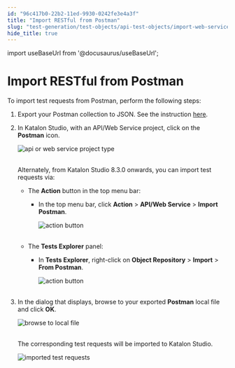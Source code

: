 ```yaml
---
id: "96c417b0-22b2-11ed-9930-0242fe3e4a3f"
title: "Import RESTful from Postman"
slug: "test-generation/test-objects/api-test-objects/import-web-service-objects/import-restful-from-postman"
hide_title: true
---
```

import useBaseUrl from '@docusaurus/useBaseUrl';


# <a id="id" class="anchor_top_offset"/><a id="ariaid-title1" class="anchor_top_offset"/>Import RESTful from Postman

<p xmlns="http://www.w3.org/1999/xhtml" className="p">To import test requests from Postman, perform the following   steps:</p> 
<ol xmlns="http://www.w3.org/1999/xhtml" className="ol"><li className="li">     <p className="p">Export your Postman collection to JSON. See the instruction <a className="xref j-external-link" href="https://learning.getpostman.com/docs/postman/collections/data_formats/#exporting-and-importing-postman-data" target="_blank">here</a>.</p>   </li><li className="li">     <p className="p">In Katalon Studio, with an API/Web Service project, click on the       <strong className="ph b">Postman</strong> icon.</p>     <p className="p">       <img className="image" src={useBaseUrl("https://github.com/katalon-studio/docs-images/raw/master/katalon-studio/docs/import-postman/postman.png")} alt="api or web service project type" /><br /><br />     </p>     <p className="p">Alternately, from Katalon Studio 8.3.0 onwards, you can import       test requests via:</p>     <ul className="ul"><li className="li">         <p className="p">The <strong className="ph b">Action</strong> button in the top menu bar:</p>         <ul className="ul"><li className="li">             <p className="p">In the top menu bar, click <strong className="ph b">Action</strong> &gt;               <strong className="ph b">API/Web Service</strong> &gt; <strong className="ph b">Import                 Postman</strong>.</p>             <p className="p">               <img className="image" src={useBaseUrl("https://github.com/katalon-studio/docs-images/raw/master/katalon-studio/docs/import-postman/K.S.E-8.2.5-import-postman-api_option.png")} alt="action button" /><br /><br />             </p>           </li></ul>       </li><li className="li">         <p className="p">The <strong className="ph b">Tests Explorer</strong> panel:</p>         <ul className="ul"><li className="li">             <p className="p">In <strong className="ph b">Tests Explorer</strong>, right-click on               <strong className="ph b">Object Repository</strong> &gt; <strong className="ph b">Import</strong>               &gt; <strong className="ph b">From Postman</strong>.</p>             <p className="p">               <img className="image" src={useBaseUrl("https://github.com/katalon-studio/docs-images/raw/master/katalon-studio/docs/import-postman/K.S.E-8.2.5-import-postman-object_repository_option.png")} alt="action button" /><br /><br />             </p>           </li></ul>       </li></ul>   </li><li className="li">     <p className="p">In the dialog that displays, browse to your exported       <strong className="ph b">Postman</strong> local file and click       <strong className="ph b">OK</strong>.</p>     <p className="p">       <img className="image" src={useBaseUrl("https://github.com/katalon-studio/docs-images/raw/master/katalon-studio/docs/import-postman/browser.png")} width={500} alt="browse to local file" /><br /><br />     </p>     <p className="p">The corresponding test requests will be imported to Katalon       Studio.</p>     <p className="p">       <img className="image" src={useBaseUrl("https://github.com/katalon-studio/docs-images/raw/master/katalon-studio/new/version-615/img2.png")} width={500} alt="imported test requests" /><br /><br />     </p>   </li></ol> 
